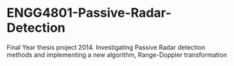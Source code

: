 ENGG4801-Passive-Radar-Detection
================================

Final Year thesis project 2014. Investigating Passive Radar detection methods and implementing a new algorithm, Range-Doppler transformation
